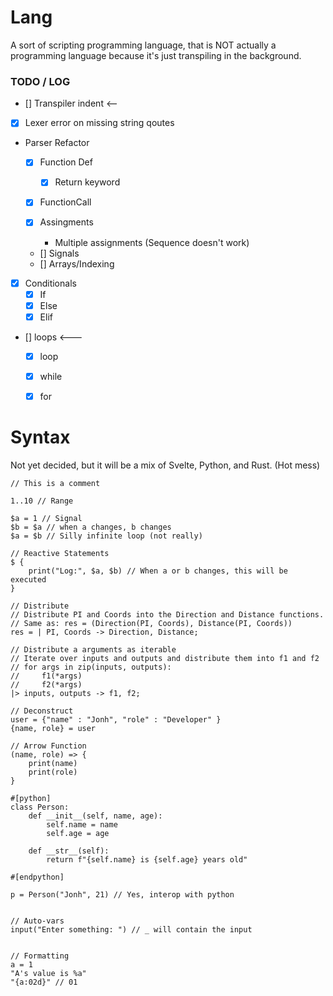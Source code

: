 # Lang
A sort of scripting programming language, that is NOT actually a programming language because it's just transpiling in the background.

### TODO / LOG
- [] Transpiler indent <--
- [x] Lexer error on missing string qoutes

- Parser Refactor
    - [x] Function Def
        - [x] Return keyword

    - [x] FunctionCall

    - [x] Assingments 
        - Multiple assignments (Sequence doesn't work)

    - [] Signals 
    - []  Arrays/Indexing

- [x] Conditionals 
    - [x] If
    - [x] Else
    - [x] Elif

- [] loops <---
    - [x] loop
    - [x] while
    - [x] for

 
# Syntax    
Not yet decided, but it will be a mix of Svelte, Python, and Rust. (Hot mess)
```lang
// This is a comment

1..10 // Range

$a = 1 // Signal
$b = $a // when a changes, b changes
$a = $b // Silly infinite loop (not really)

// Reactive Statements
$ {
    print("Log:", $a, $b) // When a or b changes, this will be executed
}

// Distribute
// Distribute PI and Coords into the Direction and Distance functions.
// Same as: res = (Direction(PI, Coords), Distance(PI, Coords))
res = | PI, Coords -> Direction, Distance; 

// Distribute a arguments as iterable
// Iterate over inputs and outputs and distribute them into f1 and f2
// for args in zip(inputs, outputs): 
//     f1(*args)
//     f2(*args)
|> inputs, outputs -> f1, f2; 

// Deconstruct
user = {"name" : "Jonh", "role" : "Developer" }
{name, role} = user

// Arrow Function
(name, role) => {
    print(name)
    print(role)
}

#[python]
class Person:
    def __init__(self, name, age):
        self.name = name
        self.age = age

    def __str__(self):
        return f"{self.name} is {self.age} years old"
  
#[endpython]

p = Person("Jonh", 21) // Yes, interop with python


// Auto-vars
input("Enter something: ") // _ will contain the input


// Formatting
a = 1
"A's value is %a"
"{a:02d}" // 01
```